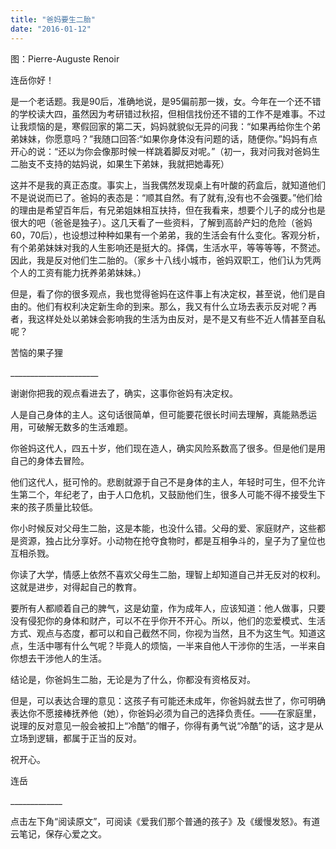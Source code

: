 ```yaml
---
title: "爸妈要生二胎"
date: "2016-01-12"
---
```


图：Pierre-Auguste Renoir

连岳你好！

是一个老话题。我是90后，准确地说，是95偏前那一拨，女。今年在一个还不错的学校读大四，虽然因为考研错过秋招，但相信找份还不错的工作不是难事。不过让我烦恼的是，寒假回家的第二天，妈妈就貌似无异的问我：“如果再给你生个弟弟妹妹，你愿意吗？”我随口回答:“如果你身体没有问题的话，随便你。”妈妈有点开心的说：“还以为你会像那时候一样跳着脚反对呢。”（初一，我对问我对爸妈生二胎支不支持的姑妈说，如果生下弟妹，我就把她毒死）

这并不是我的真正态度。事实上，当我偶然发现桌上有叶酸的药盒后，就知道他们不是说说而已了。爸妈的表态是：“顺其自然。有了就有,没有也不会强要。”他们给的理由是希望百年后，有兄弟姐妹相互扶持，但在我看来，想要个儿子的成分也是很大的吧（爸爸是独子）。这几天看了一些资料，了解到高龄产妇的危险（爸妈60，70后），也设想过种种如果有一个弟弟，我的生活会有什么变化。客观分析，有个弟弟妹妹对我的人生影响还是挺大的。择偶，生活水平，等等等等，不赘述。因此，我是反对他们生二胎的。（家乡十八线小城市，爸妈双职工，他们认为凭两个人的工资有能力抚养弟弟妹妹。）

但是，看了你的很多观点，我也觉得爸妈在这件事上有决定权，甚至说，他们是自由的。他们有权利决定新生命的到来。那么，我又有什么立场去表示反对呢？再者，我这样处处以弟妹会影响我的生活为由反对，是不是又有些不近人情甚至自私呢？

苦恼的果子狸

\_\_\_\_\_\_\_\_\_\_\_\_\_\_\_\_\_\_\_\_\_\_

谢谢你把我的观点看进去了，确实，这事你爸妈有决定权。

人是自己身体的主人。这句话很简单，但可能要花很长时间去理解，真能熟悉运用，可破解无数多的生活难题。

你爸妈这代人，四五十岁，他们现在造人，确实风险系数高了很多。但是他们是用自己的身体去冒险。

他们这代人，挺可怜的。悲剧就源于自己不是身体的主人，年轻时可生，但不允许生第二个，年纪老了，由于人口危机，又鼓励他们生，很多人可能不得不接受生下来的孩子质量比较低。

你小时候反对父母生二胎，这是本能，也没什么错。父母的爱、家庭财产，这些都是资源，独占比分享好。小动物在抢夺食物时，都是互相争斗的，皇子为了皇位也互相杀戮。

你读了大学，情感上依然不喜欢父母生二胎，理智上却知道自己并无反对的权利。这就是进步，对得起自己的教育。

要所有人都顺着自己的脾气，这是幼童，作为成年人，应该知道：他人做事，只要没有侵犯你的身体和财产，可以不在乎你开不开心。所以，他们的恋爱模式、生活方式、观点与态度，都可以和自己截然不同，你视为当然，且不为这生气。知道这点，生活中哪有什么气呢？毕竟人的烦恼，一半来自他人干涉你的生活，一半来自你想去干涉他人的生活。

结论是，你爸妈生二胎，无论是为了什么，你都没有资格反对。

但是，可以表达合理的意见：这孩子有可能还未成年，你爸妈就去世了，你可明确表达你不愿接棒抚养他（她），你爸妈必须为自己的选择负责任。——在家庭里，说理的反对意见一般会被扣上“冷酷”的帽子，你得有勇气说“冷酷”的话，这才是从立场到逻辑，都属于正当的反对。

祝开心。

连岳

\_\_\_\_\_\_\_\_\_\_\_\_\_

点击左下角“阅读原文”，可阅读《爱我们那个普通的孩子》及《缓慢发怒》。有道云笔记，保存心爱之文。
